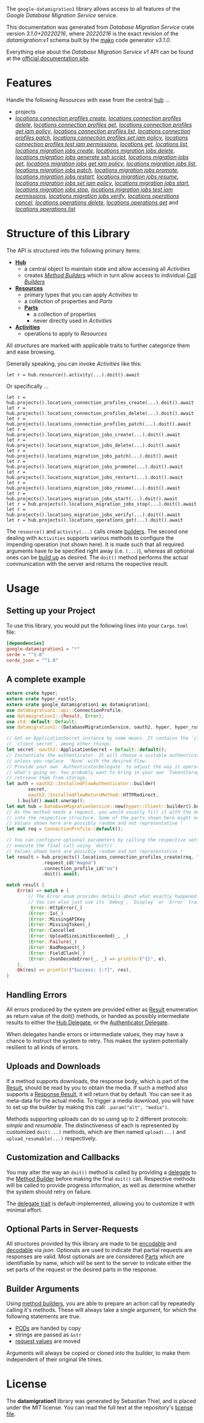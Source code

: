 <!---
DO NOT EDIT !
This file was generated automatically from 'src/mako/api/README.md.mako'
DO NOT EDIT !
-->
The `google-datamigration1` library allows access to all features of the *Google Database Migration Service* service.

This documentation was generated from *Database Migration Service* crate version *3.1.0+20220216*, where *20220216* is the exact revision of the *datamigration:v1* schema built by the [mako](http://www.makotemplates.org/) code generator *v3.1.0*.

Everything else about the *Database Migration Service* *v1* API can be found at the
[official documentation site](https://cloud.google.com/database-migration/).
# Features

Handle the following *Resources* with ease from the central [hub](https://docs.rs/google-datamigration1/3.1.0+20220216/google_datamigration1/DatabaseMigrationService) ... 

* projects
 * [*locations connection profiles create*](https://docs.rs/google-datamigration1/3.1.0+20220216/google_datamigration1/api::ProjectLocationConnectionProfileCreateCall), [*locations connection profiles delete*](https://docs.rs/google-datamigration1/3.1.0+20220216/google_datamigration1/api::ProjectLocationConnectionProfileDeleteCall), [*locations connection profiles get*](https://docs.rs/google-datamigration1/3.1.0+20220216/google_datamigration1/api::ProjectLocationConnectionProfileGetCall), [*locations connection profiles get iam policy*](https://docs.rs/google-datamigration1/3.1.0+20220216/google_datamigration1/api::ProjectLocationConnectionProfileGetIamPolicyCall), [*locations connection profiles list*](https://docs.rs/google-datamigration1/3.1.0+20220216/google_datamigration1/api::ProjectLocationConnectionProfileListCall), [*locations connection profiles patch*](https://docs.rs/google-datamigration1/3.1.0+20220216/google_datamigration1/api::ProjectLocationConnectionProfilePatchCall), [*locations connection profiles set iam policy*](https://docs.rs/google-datamigration1/3.1.0+20220216/google_datamigration1/api::ProjectLocationConnectionProfileSetIamPolicyCall), [*locations connection profiles test iam permissions*](https://docs.rs/google-datamigration1/3.1.0+20220216/google_datamigration1/api::ProjectLocationConnectionProfileTestIamPermissionCall), [*locations get*](https://docs.rs/google-datamigration1/3.1.0+20220216/google_datamigration1/api::ProjectLocationGetCall), [*locations list*](https://docs.rs/google-datamigration1/3.1.0+20220216/google_datamigration1/api::ProjectLocationListCall), [*locations migration jobs create*](https://docs.rs/google-datamigration1/3.1.0+20220216/google_datamigration1/api::ProjectLocationMigrationJobCreateCall), [*locations migration jobs delete*](https://docs.rs/google-datamigration1/3.1.0+20220216/google_datamigration1/api::ProjectLocationMigrationJobDeleteCall), [*locations migration jobs generate ssh script*](https://docs.rs/google-datamigration1/3.1.0+20220216/google_datamigration1/api::ProjectLocationMigrationJobGenerateSshScriptCall), [*locations migration jobs get*](https://docs.rs/google-datamigration1/3.1.0+20220216/google_datamigration1/api::ProjectLocationMigrationJobGetCall), [*locations migration jobs get iam policy*](https://docs.rs/google-datamigration1/3.1.0+20220216/google_datamigration1/api::ProjectLocationMigrationJobGetIamPolicyCall), [*locations migration jobs list*](https://docs.rs/google-datamigration1/3.1.0+20220216/google_datamigration1/api::ProjectLocationMigrationJobListCall), [*locations migration jobs patch*](https://docs.rs/google-datamigration1/3.1.0+20220216/google_datamigration1/api::ProjectLocationMigrationJobPatchCall), [*locations migration jobs promote*](https://docs.rs/google-datamigration1/3.1.0+20220216/google_datamigration1/api::ProjectLocationMigrationJobPromoteCall), [*locations migration jobs restart*](https://docs.rs/google-datamigration1/3.1.0+20220216/google_datamigration1/api::ProjectLocationMigrationJobRestartCall), [*locations migration jobs resume*](https://docs.rs/google-datamigration1/3.1.0+20220216/google_datamigration1/api::ProjectLocationMigrationJobResumeCall), [*locations migration jobs set iam policy*](https://docs.rs/google-datamigration1/3.1.0+20220216/google_datamigration1/api::ProjectLocationMigrationJobSetIamPolicyCall), [*locations migration jobs start*](https://docs.rs/google-datamigration1/3.1.0+20220216/google_datamigration1/api::ProjectLocationMigrationJobStartCall), [*locations migration jobs stop*](https://docs.rs/google-datamigration1/3.1.0+20220216/google_datamigration1/api::ProjectLocationMigrationJobStopCall), [*locations migration jobs test iam permissions*](https://docs.rs/google-datamigration1/3.1.0+20220216/google_datamigration1/api::ProjectLocationMigrationJobTestIamPermissionCall), [*locations migration jobs verify*](https://docs.rs/google-datamigration1/3.1.0+20220216/google_datamigration1/api::ProjectLocationMigrationJobVerifyCall), [*locations operations cancel*](https://docs.rs/google-datamigration1/3.1.0+20220216/google_datamigration1/api::ProjectLocationOperationCancelCall), [*locations operations delete*](https://docs.rs/google-datamigration1/3.1.0+20220216/google_datamigration1/api::ProjectLocationOperationDeleteCall), [*locations operations get*](https://docs.rs/google-datamigration1/3.1.0+20220216/google_datamigration1/api::ProjectLocationOperationGetCall) and [*locations operations list*](https://docs.rs/google-datamigration1/3.1.0+20220216/google_datamigration1/api::ProjectLocationOperationListCall)




# Structure of this Library

The API is structured into the following primary items:

* **[Hub](https://docs.rs/google-datamigration1/3.1.0+20220216/google_datamigration1/DatabaseMigrationService)**
    * a central object to maintain state and allow accessing all *Activities*
    * creates [*Method Builders*](https://docs.rs/google-datamigration1/3.1.0+20220216/google_datamigration1/client::MethodsBuilder) which in turn
      allow access to individual [*Call Builders*](https://docs.rs/google-datamigration1/3.1.0+20220216/google_datamigration1/client::CallBuilder)
* **[Resources](https://docs.rs/google-datamigration1/3.1.0+20220216/google_datamigration1/client::Resource)**
    * primary types that you can apply *Activities* to
    * a collection of properties and *Parts*
    * **[Parts](https://docs.rs/google-datamigration1/3.1.0+20220216/google_datamigration1/client::Part)**
        * a collection of properties
        * never directly used in *Activities*
* **[Activities](https://docs.rs/google-datamigration1/3.1.0+20220216/google_datamigration1/client::CallBuilder)**
    * operations to apply to *Resources*

All *structures* are marked with applicable traits to further categorize them and ease browsing.

Generally speaking, you can invoke *Activities* like this:

```Rust,ignore
let r = hub.resource().activity(...).doit().await
```

Or specifically ...

```ignore
let r = hub.projects().locations_connection_profiles_create(...).doit().await
let r = hub.projects().locations_connection_profiles_delete(...).doit().await
let r = hub.projects().locations_connection_profiles_patch(...).doit().await
let r = hub.projects().locations_migration_jobs_create(...).doit().await
let r = hub.projects().locations_migration_jobs_delete(...).doit().await
let r = hub.projects().locations_migration_jobs_patch(...).doit().await
let r = hub.projects().locations_migration_jobs_promote(...).doit().await
let r = hub.projects().locations_migration_jobs_restart(...).doit().await
let r = hub.projects().locations_migration_jobs_resume(...).doit().await
let r = hub.projects().locations_migration_jobs_start(...).doit().await
let r = hub.projects().locations_migration_jobs_stop(...).doit().await
let r = hub.projects().locations_migration_jobs_verify(...).doit().await
let r = hub.projects().locations_operations_get(...).doit().await
```

The `resource()` and `activity(...)` calls create [builders][builder-pattern]. The second one dealing with `Activities` 
supports various methods to configure the impending operation (not shown here). It is made such that all required arguments have to be 
specified right away (i.e. `(...)`), whereas all optional ones can be [build up][builder-pattern] as desired.
The `doit()` method performs the actual communication with the server and returns the respective result.

# Usage

## Setting up your Project

To use this library, you would put the following lines into your `Cargo.toml` file:

```toml
[dependencies]
google-datamigration1 = "*"
serde = "^1.0"
serde_json = "^1.0"
```

## A complete example

```Rust
extern crate hyper;
extern crate hyper_rustls;
extern crate google_datamigration1 as datamigration1;
use datamigration1::api::ConnectionProfile;
use datamigration1::{Result, Error};
use std::default::Default;
use datamigration1::{DatabaseMigrationService, oauth2, hyper, hyper_rustls};

// Get an ApplicationSecret instance by some means. It contains the `client_id` and 
// `client_secret`, among other things.
let secret: oauth2::ApplicationSecret = Default::default();
// Instantiate the authenticator. It will choose a suitable authentication flow for you, 
// unless you replace  `None` with the desired Flow.
// Provide your own `AuthenticatorDelegate` to adjust the way it operates and get feedback about 
// what's going on. You probably want to bring in your own `TokenStorage` to persist tokens and
// retrieve them from storage.
let auth = oauth2::InstalledFlowAuthenticator::builder(
        secret,
        oauth2::InstalledFlowReturnMethod::HTTPRedirect,
    ).build().await.unwrap();
let mut hub = DatabaseMigrationService::new(hyper::Client::builder().build(hyper_rustls::HttpsConnector::with_native_roots().https_or_http().enable_http1().enable_http2().build()), auth);
// As the method needs a request, you would usually fill it with the desired information
// into the respective structure. Some of the parts shown here might not be applicable !
// Values shown here are possibly random and not representative !
let mut req = ConnectionProfile::default();

// You can configure optional parameters by calling the respective setters at will, and
// execute the final call using `doit()`.
// Values shown here are possibly random and not representative !
let result = hub.projects().locations_connection_profiles_create(req, "parent")
             .request_id("magna")
             .connection_profile_id("no")
             .doit().await;

match result {
    Err(e) => match e {
        // The Error enum provides details about what exactly happened.
        // You can also just use its `Debug`, `Display` or `Error` traits
         Error::HttpError(_)
        |Error::Io(_)
        |Error::MissingAPIKey
        |Error::MissingToken(_)
        |Error::Cancelled
        |Error::UploadSizeLimitExceeded(_, _)
        |Error::Failure(_)
        |Error::BadRequest(_)
        |Error::FieldClash(_)
        |Error::JsonDecodeError(_, _) => println!("{}", e),
    },
    Ok(res) => println!("Success: {:?}", res),
}

```
## Handling Errors

All errors produced by the system are provided either as [Result](https://docs.rs/google-datamigration1/3.1.0+20220216/google_datamigration1/client::Result) enumeration as return value of
the doit() methods, or handed as possibly intermediate results to either the 
[Hub Delegate](https://docs.rs/google-datamigration1/3.1.0+20220216/google_datamigration1/client::Delegate), or the [Authenticator Delegate](https://docs.rs/yup-oauth2/*/yup_oauth2/trait.AuthenticatorDelegate.html).

When delegates handle errors or intermediate values, they may have a chance to instruct the system to retry. This 
makes the system potentially resilient to all kinds of errors.

## Uploads and Downloads
If a method supports downloads, the response body, which is part of the [Result](https://docs.rs/google-datamigration1/3.1.0+20220216/google_datamigration1/client::Result), should be
read by you to obtain the media.
If such a method also supports a [Response Result](https://docs.rs/google-datamigration1/3.1.0+20220216/google_datamigration1/client::ResponseResult), it will return that by default.
You can see it as meta-data for the actual media. To trigger a media download, you will have to set up the builder by making
this call: `.param("alt", "media")`.

Methods supporting uploads can do so using up to 2 different protocols: 
*simple* and *resumable*. The distinctiveness of each is represented by customized 
`doit(...)` methods, which are then named `upload(...)` and `upload_resumable(...)` respectively.

## Customization and Callbacks

You may alter the way an `doit()` method is called by providing a [delegate](https://docs.rs/google-datamigration1/3.1.0+20220216/google_datamigration1/client::Delegate) to the 
[Method Builder](https://docs.rs/google-datamigration1/3.1.0+20220216/google_datamigration1/client::CallBuilder) before making the final `doit()` call. 
Respective methods will be called to provide progress information, as well as determine whether the system should 
retry on failure.

The [delegate trait](https://docs.rs/google-datamigration1/3.1.0+20220216/google_datamigration1/client::Delegate) is default-implemented, allowing you to customize it with minimal effort.

## Optional Parts in Server-Requests

All structures provided by this library are made to be [encodable](https://docs.rs/google-datamigration1/3.1.0+20220216/google_datamigration1/client::RequestValue) and 
[decodable](https://docs.rs/google-datamigration1/3.1.0+20220216/google_datamigration1/client::ResponseResult) via *json*. Optionals are used to indicate that partial requests are responses 
are valid.
Most optionals are are considered [Parts](https://docs.rs/google-datamigration1/3.1.0+20220216/google_datamigration1/client::Part) which are identifiable by name, which will be sent to 
the server to indicate either the set parts of the request or the desired parts in the response.

## Builder Arguments

Using [method builders](https://docs.rs/google-datamigration1/3.1.0+20220216/google_datamigration1/client::CallBuilder), you are able to prepare an action call by repeatedly calling it's methods.
These will always take a single argument, for which the following statements are true.

* [PODs][wiki-pod] are handed by copy
* strings are passed as `&str`
* [request values](https://docs.rs/google-datamigration1/3.1.0+20220216/google_datamigration1/client::RequestValue) are moved

Arguments will always be copied or cloned into the builder, to make them independent of their original life times.

[wiki-pod]: http://en.wikipedia.org/wiki/Plain_old_data_structure
[builder-pattern]: http://en.wikipedia.org/wiki/Builder_pattern
[google-go-api]: https://github.com/google/google-api-go-client

# License
The **datamigration1** library was generated by Sebastian Thiel, and is placed 
under the *MIT* license.
You can read the full text at the repository's [license file][repo-license].

[repo-license]: https://github.com/Byron/google-apis-rsblob/main/LICENSE.md

